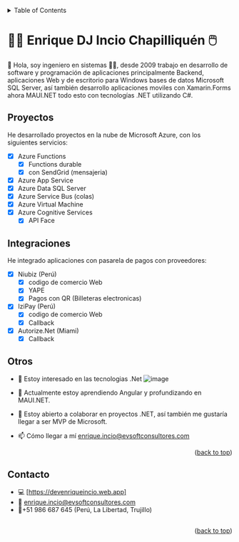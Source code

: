 <a name="readme-top"></a>
<!-- TABLE OF CONTENTS -->
<details>
  <summary>Table of Contents</summary> 
  <ol>
    <li><a href="#proyectos">Proyectos</a></li>
    <li><a href="#integraciones">Integraciones</a></li>
    <li><a href="#otros">Otros</a></li>
    <li><a href="#contacto">Contacto</a></li>
  </ol>
</details>

# 👨‍💻 Enrique DJ Incio Chapilliquén 🖱️

👋 Hola, soy ingeniero en sistemas 👨‍💻, desde 2009 trabajo en desarrollo de software y programación de aplicaciones principalmente Backend, aplicaciones Web y de escritorio para Windows bases de datos Microsoft SQL Server, así también desarrollo aplicaciones moviles con Xamarin.Forms ahora MAUI.NET todo esto con tecnologías .NET utilizando C#.

## Proyectos
He desarrollado proyectos en la nube de Microsoft Azure, con los siguientes servicios:
- [x] Azure Functions
    - [x] Functions durable
    - [x] con SendGrid (mensajeria)  
- [x] Azure App Service
- [x] Azure Data SQL Server
- [x] Azure Service Bus (colas) 
- [x] Azure Virtual Machine
- [x] Azure Cognitive Services
    - [x] API Face

## Integraciones
He integrado aplicaciones con pasarela de pagos con proveedores:
- [x] Niubiz (Perú)
    - [x] codigo de comercio Web
    - [x] YAPE
    - [x] Pagos con QR (Billeteras electronicas)
- [x] IziPay (Perú)
    - [x] codigo de comercio Web
    - [x] Callback 
- [x] Autorize.Net (Miami) 
    - [x] Callback 

## Otros
- 👀 Estoy interesado en las tecnologias .Net ![image](https://github.com/eincioch/eincioch/assets/12565944/5146c3db-61a8-45f4-94ce-8ca0a139bfd7)

- 🌱 Actualmente estoy aprendiendo Angular y profundizando en MAUI.NET.
- 💞️ Estoy abierto a colaborar en proyectos .NET, así también me gustaría llegar a ser MVP de Microsoft. 
- 📫 Cómo llegar a mí enrique.incio@evsoftconsultores.com

<p align="right">(<a href="#readme-top">back to top</a>)</p>

## Contacto
- 💻 [https://devenriqueincio.web.app]
- 📧 enrique.incio@evsoftconsultores.com 
- 📱+51 986 687 645 (Perú, La Libertad, Trujillo)

## 
<p align="right">(<a href="#readme-top">back to top</a>)</p>
<!---
eincioch/eincioch is a ✨ special ✨ repository because its `README.md` (this file) appears on your GitHub profile.
You can click the Preview link to take a look at your changes.
--->
